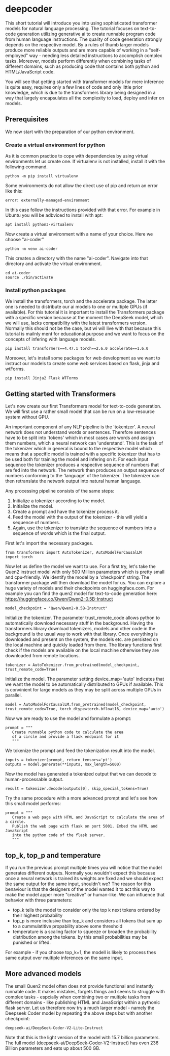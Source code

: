 # deepcoder

This short tutorial will introduce you into using sophisticated transformer models for natural language processing. The tutorial focuses on text-to-code generation utilizing generative ai to create runnable program code from human language instructions. The quality of code generation strongly depends on the respective model. By a rules of thumb larger models produce more reliable outputs and are more capable of working in a "self-employed" way - needing less detailed instructions to accomplish complex tasks. Moreover, models perform differently when combining tasks of different domains, such as producing code that contains both python and HTML/JavaScript code.

You will see that getting started with transformer models for mere inference is quite easy, requires only a few lines of code and only little prior knowledge, which is due to the transformers library being designed in a way that largely encapsulates all the complexity to load, deploy and infer on models.

## Prerequisites

We now start with the preparation of our python environment.

### Create a virtual environment for python
As it is common practice to cope with dependencies by using virtual environments let us create one. If virtualenv is not installed, install it with the following command.
```
python -m pip install virtualenv
```
Some environments do not allow the direct use of pip and return an error like this:
```
error: externally-managed-environment
```
In this case follow the instructions provided with that error. For example in Ubuntu you will be adbviced to install with apt:
```
apt install python3-virtualenv
```

Now create a virtual environment with a name of your choice. Here we choose "ai-coder" 
```
python -m venv ai-coder
```
This creates a directory with the name "ai-coder". Navigate into that directory and activate the virtual environment.
```
cd ai-coder
source ./bin/activate
```
### Install python packages
We install the transformers, torch and the accelerate package. The latter one is needed to distribute our ai models to one or multiple GPUs (if available). For this tutorial it is important to install the Transformers package with a specific version because at the moment the DeepSeek model, which we will use, lacks compatibility with the latest transformers version. Normally this should not be the case, but wi will live with that because this tutorial is mailnly ment for educational purpose and we want to focus on the concepts of infering with language models.
```
pip install transformers==4.47.1 torch==2.6.0 accelerate==1.6.0
```
Moreover, let's install some packages for web development as we want to instruct our models to create some web services based on flask, jinja and wtForms.
```
pip install Jinja2 Flask WTForms
```

## Getting started with Transformers
Let's now create our first Transformers model for text-to-code generation. We will first use a rather small model that can be run on a low-resource system without GPU.

An important component of any NLP pipeline is the 'tokenizer'. A neural network does not understand words or sentences. Therefore sentences have to be split into 'tokens' which in most cases are words and assign them numbers, which a neural network can 'understand'. This is the task of the tokenizer which in general is bound to the respective model which means that a specific model is trained with a specific tokenizer that has to be used both for training the model and infering on it. For each input sequence the tokenizer produces a respective sequence of numbers that are fed into the network. The network then produces an output sequence of numbers conforming to the 'language' of the tokenizer. The tokenizer can then retranslate the network output into natural human language. 

Any processing pipeline consists of the same steps:

1. Initialize a tokenizer according to the model.
2. Initialize the model.
3. Create a prompt and have the tokenizer process it.
4. Feed the model with the output of the tokenizer - this will yield a sequence of numbers.
5. Again, use the tokenizer to translate the sequence of numbers into a sequence of words which is the final output.

First let's import the necessary packages.
```
from transformers import AutoTokenizer, AutoModelForCausalLM
import torch
```
Now let us define the model we want to use. For a first try, let's take the Quen2 instruct model with only 500 Million parameters which is pretty small and cpu-friendly. We identify the model by a 'checkpoint' string. The transformer package will then download the model for us. You can explore a huge variety of models and their checkpoints on huggingface.com. For example you can find the quen2 model for text-to-code generation here: https://huggingface.co/Qwen/Qwen2-0.5B-Instruct 
```
model_checkpoint = "Qwen/Qwen2-0.5B-Instruct"
```
Initialize the tokenizer. The parameter trust_remote_code allows python to automatically download necessary stuff in the background. Having the transformers library download tokenizers, models and other code in the background is the usual way to work with that library. Once everything is downloaded and present on the system, the models etc. are persisted on the local machine and quickly loaded from there. The library functions first check if the models are available on the local machine otherwise they are downloaded from remote locations.
```
tokenizer = AutoTokenizer.from_pretrained(model_checkpoint, trust_remote_code=True)
```
Initialize the model. The parameter setting device_map='auto' indicates that we want the model to be automatically distributed to GPUs if available. This is convinient for large models as they may be split across multiple GPUs in parallel.
```
model = AutoModelForCausalLM.from_pretrained(model_checkpoint, trust_remote_code=True, torch_dtype=torch.bfloat16, device_map='auto')
```
Now we are ready to use the model and formulate a prompt: 

```
prompt = """
   Create runnable python code to calculate the area
   of a circle and provide a flask endpoint for it
   """
```

We tokenize the prompt and feed the tokenization result into the model.
```
inputs = tokenizer(prompt, return_tensors='pt')
outputs = model.generate(**inputs, max_length=5000)
```
Now the model has generated a tokenized output that we can decode to human-processable output.

```
result = tokenizer.decode(outputs[0], skip_special_tokens=True)
```

Try the same procedure with a more advanced prompt and let's see how this small model performs:

```
prompt = """
   Create a web page with HTML and JavaScript to calculate the area of a circle.
   Publish the web page with flask on port 5001. Embed the HTML and JavaScript
   into the python code of the flask server.
   """
```

## top_k, top_p and temperature
If you run the previous prompt multiple times you will notice that the model generates different outputs. Normally you wouldn't expect this because once a neural network is trained its weights are fixed and we should expect the same output for the same input, shouldn't we? The reason for this benaviour is that the designers of the model wanted it to act this way to make the model apper more "creative" or human-like. We can influence that behavior with three parameters:

* top_k tells the model to consider only the top k next tokens ordered by their highest probability
* top_p is more inclusive than top_k and considers all tokens that sum up to a cummulatitive propability above some threshold
* temperature is a scaling factor to squeeze or broaden the probability distribution among the tokens. by this small probabilities may be punished or lifted.

For example - if you choose top_k=1, the modell is likely to process thes same output over multiple inferences on the same input.

## More advanced models
The small Quen2 model often does not provide functional and instantly runnable code. It makes mistakes, forgets things and seems to struggle with complex tasks - espcially when combining two or multiple tasks from different domains - like publishing HTML and JavaScript within a pythonic flask server. Let us therefore now try a much larger model - namely the Deepseek Coder model by repeating the above steps but with another checkpoint:

```
deepseek-ai/DeepSeek-Coder-V2-Lite-Instruct
```
Note that this is the light version of the model with 15.7 billion parameters. The full model (deepseek-ai/DeepSeek-Coder-V2-Instruct) has even 236 Billion parameters and eats up about 500 GB.



